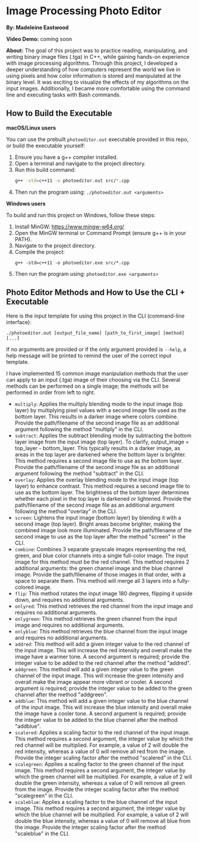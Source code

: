 # Image Processing Photo Editor

**By: Madeleine Eastwood**

**Video Demo:** coming soon

**About:** The goal of this project was to practice reading, manipulating, and writing
binary image files (.tga) in C++, while gaining hands-on experience with image processing algorithms.
Through this project, I developed a deeper understanding of how computers represent the world we live in using pixels
and how color information is stored and manipulated at the binary level. 
It was exciting to visualize the effects of my algorithms on the input images. 
Additionally, I became more comfortable using the command line and executing tasks with Bash commands.

## How to Build the Executable

**macOS/Linux users**

You can use the prebuilt `photoeditor.out` executable provided in this repo,
or build the executable yourself:
1. Ensure you have a g++ compiler installed.
2. Open a terminal and navigate to the project directory.
3. Run this build command:
    ```bash
    g++ -std=c++11 -o photoeditor.out src/*.cpp
    ```
4. Then run the program using: `./photoeditor.out <arguments>`

**Windows users**

To build and run this project on Windows, follow these steps:

1. Install MinGW: https://www.mingw-w64.org/
2. Open the MinGW terminal or Command Prompt (ensure g++ is in your PATH).
3. Navigate to the project directory.
4. Compile the project: 
    ```
    g++ -std=c++11 -o photoeditor.exe src/*.cpp
    ```
5. Then run the program using: `photoeditor.exe <arguments>`

## Photo Editor Methods and How to Use the CLI + Executable

Here is the input template for using this project in the CLI (command-line interface):

`./photoeditor.out [output_file_name] [path_to_first_image] [method] [...]`

If no arguments are provided or if the only argument provided is `--help`, a help message will
be printed to remind the user of the correct input template.

I have implemented 15 common image manipulation methods that the user can apply to an input (.tga) image of their choosing
via the CLI. Several methods can be performed on a single image; the methods will be performed in order 
from left to right.

* `multiply`: Applies the multiply blending mode to the input image (top layer) by multiplying pixel values with a 
    second image file used as the bottom layer. This results in a darker image where colors combine. Provide the
    path/filename of the second image file as an additional argument following the method "multiply" in the CLI.
* `subtract`: Applies the subtract blending mode by subtracting the bottom layer image from the input image (top layer).
    To clarify, output_image = top_layer - bottom_layer.
    This typically results in a darker image, as areas in the top layer are darkened where the bottom layer
    is brighter.
    This method requires a second image file to use as the bottom layer. Provide the path/filename of the second 
    image file as an additional argument following the method "subtract" in the CLI.
* `overlay`: Applies the overlay blending mode to the input image (top layer) to enhance contrast. This method requires
   a second image file to use as the bottom layer. The brightness of the bottom layer determines whether each pixel in the top layer is darkened or lightened.
   Provide the path/filename of the second image file as an additional argument following the method "overlay" in the CLI.
* `screen`: Lightens the input image (bottom layer) by blending it with a second image (top layer). Bright areas become 
   brighter, making the combined image look more illuminated. Provide the path/filename of the second image 
   to use as the top layer after the method "screen" in the CLI. 
* `combine`: Combines 3 separate grayscale images representing the red, green, and blue color channels into a single full-color image.
   The input image for this method must be the red channel. This method requires 2 additional 
   arguments: the green channel image and the blue channel image. Provide the path/filename of those images in that order,
   with a space to separate them.
   This method will merge all 3 layers into a fully-colored image.
* `flip`: This method rotates the input image 180 degrees, flipping it upside down, and requires no additional arguments.
* `onlyred`: This method retrieves the red channel from the input image and requires no additional arguments.
* `onlygreen`: This method retrieves the green channel from the input image and requires no additional arguments.
* `onlyblue`: This method retrieves the blue channel from the input image and requires no additional arguments.
* `addred`: This method will add a given integer value to the red channel of the input image. This will increase the red
   intensity and overall make the image have a warmer tone. A second argument is 
   required; provide the integer value to be added to the red channel after the method "addred".
* `addgreen`: This method will add a given integer value to the green channel of the input image. This will increase the green
  intensity and overall make the image appear more vibrant or cooler. A second argument is
  required; provide the integer value to be added to the green channel after the method "addgreen".
* `addblue`: This method will add a given integer value to the blue channel of the input image. This will increase the blue
  intensity and overall make the image have a cooler tone. A second argument is
  required; provide the integer value to be added to the blue channel after the method "addblue".
* `scalered`: Applies a scaling factor to the red channel of the input image. This method requires a second argument, 
   the integer value by which the red channel will be multiplied. For example, a value of 2 will double the red
   intensity, whereas a value of 0 will remove all red from the image. Provide the integer scaling factor after the
   method "scalered" in the CLI.
* `scalegreen`: Applies a scaling factor to the green channel of the input image. This method requires a second argument,
  the integer value by which the green channel will be multiplied. For example, a value of 2 will double the green
  intensity, whereas a value of 0 will remove all green from the image. Provide the integer scaling factor after the
  method "scalegreen" in the CLI.
* `scaleblue`: Applies a scaling factor to the blue channel of the input image. This method requires a second argument,
  the integer value by which the blue channel will be multiplied. For example, a value of 2 will double the blue
  intensity, whereas a value of 0 will remove all blue from the image. Provide the integer scaling factor after the
  method "scaleblue" in the CLI.

